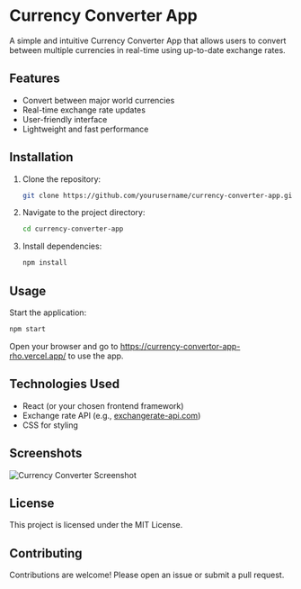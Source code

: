 # Currency Converter App

A simple and intuitive Currency Converter App that allows users to convert between multiple currencies in real-time using up-to-date exchange rates.

## Features

- Convert between major world currencies
- Real-time exchange rate updates
- User-friendly interface
- Lightweight and fast performance

## Installation

1. Clone the repository:
    ```bash
    git clone https://github.com/yourusername/currency-converter-app.git
    ```
2. Navigate to the project directory:
    ```bash
    cd currency-converter-app
    ```
3. Install dependencies:
    ```bash
    npm install
    ```

## Usage

Start the application:
```bash
npm start
```
Open your browser and go to https://currency-convertor-app-rho.vercel.app/ to use the app.

## Technologies Used

- React (or your chosen frontend framework)
- Exchange rate API (e.g., [exchangerate-api.com](https://www.exchangerate-api.com/))
- CSS for styling

## Screenshots

![Currency Converter Screenshot](screenshot.png)

## License

This project is licensed under the MIT License.

## Contributing

Contributions are welcome! Please open an issue or submit a pull request.
